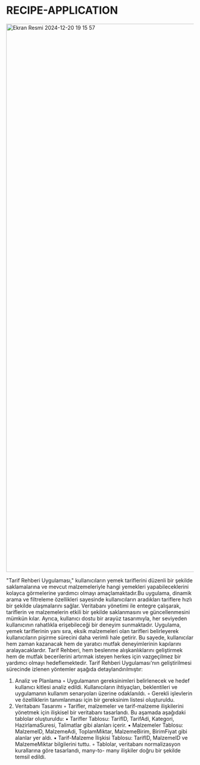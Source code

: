 # RECIPE-APPLICATION

<img width="1470" alt="Ekran Resmi 2024-12-20 19 15 57" src="https://github.com/user-attachments/assets/71148c8a-7f28-414f-84b6-1173ab803d27" />




"Tarif Rehberi Uygulaması," kullanıcıların yemek
tariflerini düzenli bir şekilde saklamalarına ve mevcut
malzemeleriyle hangi yemekleri yapabileceklerini
kolayca görmelerine yardımcı olmayı amaçlamaktadır.Bu
uygulama, dinamik arama ve filtreleme özellikleri
sayesinde kullanıcıların aradıkları tariflere hızlı bir
şekilde ulaşmalarını sağlar. Veritabanı yönetimi ile
entegre çalışarak, tariflerin ve malzemelerin etkili bir
şekilde saklanmasını ve güncellenmesini mümkün kılar.
Ayrıca, kullanıcı dostu bir arayüz tasarımıyla, her
seviyeden kullanıcının rahatlıkla erişebileceği bir
deneyim sunmaktadır.
Uygulama, yemek tariflerinin yanı sıra, eksik
malzemeleri olan tarifleri belirleyerek kullanıcıların
pişirme sürecini daha verimli hale getirir. Bu sayede,
kullanıcılar hem zaman kazanacak hem de yaratıcı
mutfak deneyimlerinin kapılarını aralayacaklardır. Tarif
Rehberi, hem beslenme alışkanlıklarını geliştirmek hem
de mutfak becerilerini artırmak isteyen herkes için
vazgeçilmez bir yardımcı olmayı hedeflemektedir.
Tarif Rehberi Uygulaması'nın geliştirilmesi sürecinde
izlenen yöntemler aşağıda detaylandırılmıştır:
1. Analiz ve Planlama
◦ Uygulamanın gereksinimleri
belirlenecek ve hedef kullanıcı kitlesi
analiz edildi. Kullanıcıların ihtiyaçları,
beklentileri ve uygulamanın kullanım
senaryoları üzerine odaklanıldı.
◦ Gerekli işlevlerin ve özelliklerin
tanımlanması için bir gereksinim listesi
oluşturuldu.
2. Veritabanı Tasarımı
◦ Tarifler, malzemeler ve tarif-malzeme
ilişkilerini yönetmek için ilişkisel bir
veritabanı tasarlandı. Bu aşamada
aşağıdaki tablolar oluşturuldu:
▪ Tarifler Tablosu: TarifID,
TarifAdi, Kategori,
HazirlamaSuresi, Talimatlar gibi
alanları içerir.
▪ Malzemeler Tablosu:
MalzemeID, MalzemeAdi,
ToplamMiktar, MalzemeBirim,
BirimFiyat gibi alanlar yer aldı.
▪ Tarif-Malzeme İlişkisi
Tablosu: TarifID, MalzemeID
ve MalzemeMiktar bilgilerini
tuttu.
◦ Tablolar, veritabanı normalizasyon
kurallarına göre tasarlandı, many-to-
many ilişkiler doğru bir şekilde temsil
edildi.
